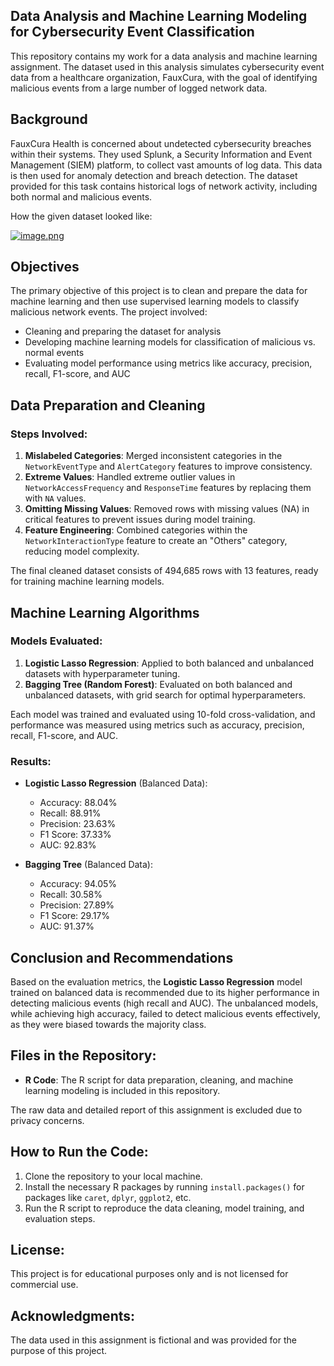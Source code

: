 ## Data Analysis and Machine Learning Modeling for Cybersecurity Event Classification

This repository contains my work for a data analysis and machine learning assignment. The dataset used in this analysis simulates cybersecurity event data from a healthcare organization, FauxCura, with the goal of identifying malicious events from a large number of logged network data.

## Background
FauxCura Health is concerned about undetected cybersecurity breaches within their systems. They used Splunk, a Security Information and Event Management (SIEM) platform, to collect vast amounts of log data. This data is then used for anomaly detection and breach detection. The dataset provided for this task contains historical logs of network activity, including both normal and malicious events.

How the given dataset looked like:

[![image.png](https://i.postimg.cc/cL1Cp1Ps/image.png)](https://postimg.cc/HVKT5mpK)

## Objectives
The primary objective of this project is to clean and prepare the data for machine learning and then use supervised learning models to classify malicious network events. The project involved:

- Cleaning and preparing the dataset for analysis
- Developing machine learning models for classification of malicious vs. normal events
- Evaluating model performance using metrics like accuracy, precision, recall, F1-score, and AUC

## Data Preparation and Cleaning
### Steps Involved:
1. **Mislabeled Categories**: Merged inconsistent categories in the `NetworkEventType` and `AlertCategory` features to improve consistency.
2. **Extreme Values**: Handled extreme outlier values in `NetworkAccessFrequency` and `ResponseTime` features by replacing them with `NA` values.
3. **Omitting Missing Values**: Removed rows with missing values (NA) in critical features to prevent issues during model training.
4. **Feature Engineering**: Combined categories within the `NetworkInteractionType` feature to create an "Others" category, reducing model complexity.

The final cleaned dataset consists of 494,685 rows with 13 features, ready for training machine learning models.

## Machine Learning Algorithms
### Models Evaluated:
1. **Logistic Lasso Regression**: Applied to both balanced and unbalanced datasets with hyperparameter tuning.
2. **Bagging Tree (Random Forest)**: Evaluated on both balanced and unbalanced datasets, with grid search for optimal hyperparameters.

Each model was trained and evaluated using 10-fold cross-validation, and performance was measured using metrics such as accuracy, precision, recall, F1-score, and AUC.

### Results:
- **Logistic Lasso Regression** (Balanced Data):
  - Accuracy: 88.04%
  - Recall: 88.91%
  - Precision: 23.63%
  - F1 Score: 37.33%
  - AUC: 92.83%

- **Bagging Tree** (Balanced Data):
  - Accuracy: 94.05%
  - Recall: 30.58%
  - Precision: 27.89%
  - F1 Score: 29.17%
  - AUC: 91.37%

## Conclusion and Recommendations
Based on the evaluation metrics, the **Logistic Lasso Regression** model trained on balanced data is recommended due to its higher performance in detecting malicious events (high recall and AUC). The unbalanced models, while achieving high accuracy, failed to detect malicious events effectively, as they were biased towards the majority class.

## Files in the Repository:
- **R Code**: The R script for data preparation, cleaning, and machine learning modeling is included in this repository.

The raw data and detailed report of this assignment is excluded due to privacy concerns.

## How to Run the Code:
1. Clone the repository to your local machine.
2. Install the necessary R packages by running `install.packages()` for packages like `caret`, `dplyr`, `ggplot2`, etc.
3. Run the R script to reproduce the data cleaning, model training, and evaluation steps.

## License:
This project is for educational purposes only and is not licensed for commercial use.

## Acknowledgments:
The data used in this assignment is fictional and was provided for the purpose of this project.

